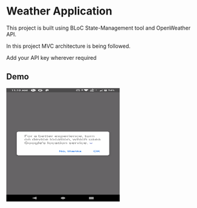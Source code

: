 # Weather Application

This project is built using BLoC State-Management tool and OpenWeather API.

In this project MVC architecture is being followed.

Add your API key wherever required

## Demo

<img src="https://github.com/TakshalModi02/Weather-Application/blob/master/ScreenShots/1.png?raw=true" width="300" height="300" alt="Please try again">